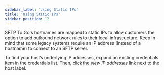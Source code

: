 ```yaml
---
sidebar_label: 'Using Static IPs'
title: 'Using Static IPs'
sidebar_position: 12
---
```

SFTP To Go's hostnames are mapped to static IPs to allow customers the option to add outbound network rules to their local infrastructure. Keep in mind that some legacy systems require an IP address (instead of a hostname) to connect to an SFTP server.

To find your host's underlying IP addresses, expand an existing credentials item in the credentials list. Then, click the *view IP addresses* link next to the host label.
